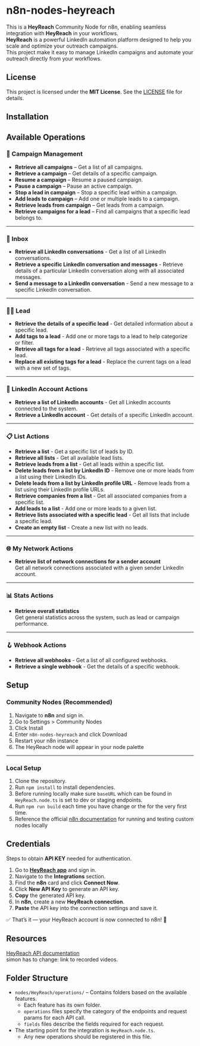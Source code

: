 #  n8n-nodes-heyreach
This is a **HeyReach** Community Node for n8n, enabling seamless integration with **HeyReach** in your workflows.  
**HeyReach** is a powerful LinkedIn automation platform designed to help you scale and optimize your outreach campaigns.  
This project make it easy to manage LinkedIn campaigns and automate your outreach directly from your workflows.

## License
This project is licensed under the **MIT License**. See the [LICENSE](LICENSE) file for details.

## Installation

## Available Operations

### 🔧 Campaign Management

- **Retrieve all campaigns** – Get a list of all campaigns.
- **Retrieve a campaign** – Get details of a specific campaign.
- **Resume a campaign** – Resume a paused campaign.
- **Pause a campaign** – Pause an active campaign.
- **Stop a lead in campaign** – Stop a specific lead within a campaign.
- **Add leads to campaign** – Add one or multiple leads to a campaign.
- **Retrieve leads from campaign** – Get leads from a campaign.
- **Retrieve campaigns for a lead** – Find all campaigns that a specific lead belongs to.
---

### 💬 Inbox

- **Retrieve all LinkedIn conversations** - Get a list of all LinkedIn conversations.
- **Retrieve a specific LinkedIn conversation and messages** - Retrieve details of a particular LinkedIn conversation along with all associated messages.
- **Send a message to a LinkedIn conversation** - Send a new message to a specific LinkedIn conversation.
---

### 🧑‍💼 Lead

- **Retrieve the details of a specific lead** - Get detailed information about a specific lead.
- **Add tags to a lead** - Add one or more tags to a lead to help categorize or filter.
- **Retrieve all tags for a lead** - Retrieve all tags associated with a specific lead.
- **Replace all existing tags for a lead** - Replace the current tags on a lead with a new set of tags.
---

### 🔗 LinkedIn Account Actions

- **Retrieve a list of LinkedIn accounts** - Get all LinkedIn accounts connected to the system.
- **Retrieve a LinkedIn account** - Get details of a specific LinkedIn account.
---

### 📋 List Actions

- **Retrieve a list** - Get a specific list of leads by ID.
- **Retrieve all lists** - Get all available lead lists.
- **Retrieve leads from a list** - Get all leads within a specific list.
- **Delete leads from a list by LinkedIn ID** - Remove one or more leads from a list using their LinkedIn IDs.
- **Delete leads from a list by LinkedIn profile URL** - Remove leads from a list using their LinkedIn profile URLs.
- **Retrieve companies from a list** - Get all associated companies from a specific list.
- **Add leads to a list** - Add one or more leads to a given list.
- **Retrieve lists associated with a specific lead** - Get all lists that include a specific lead.
- **Create an empty list** - Create a new list with no leads.
---

### 🌐 My Network Actions

- **Retrieve list of network connections for a sender account**  
  Get all network connections associated with a given sender LinkedIn account.

---

### 📊 Stats Actions

- **Retrieve overall statistics**  
  Get general statistics across the system, such as lead or campaign performance.

---

### 🪝 Webhook Actions

- **Retrieve all webhooks** - Get a list of all configured webhooks.
- **Retrieve a single webhook** - Get the details of a specific webhook.

## Setup
### Community Nodes (Recommended)
1. Navigate to **n8n** and sign in.
2. Go to Settings > Community Nodes
3. Click Install
4. Enter `n8n-nodes-heyreach` and click Download
5. Restart your n8n instance
6. The HeyReach node will appear in your node palette
--- 

### Local Setup 
1. Clone the repository.
2. Run `npm install` to install dependencies.
3. Before running locally make sure `baseURL` which can be found in `HeyReach.node.ts` is set to dev or staging endpoints.
4. Run `npm run build` each time you have change or the for the very first time.
5. Reference the official [n8n documentation](https://docs.n8n.io/integrations/creating-nodes/test/run-node-locally/) for running and testing custom nodes locally

## Credentials
Steps to obtain **API KEY** needed for authentication.
1. Go to **[HeyReach app](https://app.heyreach.io/)** and sign in.
2. Navigate to the **Integrations** section.
3. Find the **n8n** card and click **Connect Now**.
4. Click **New API Key** to generate an API key.
5. **Copy** the generated API key.
6. In **n8n**, create a new **HeyReach connection**.
7. **Paste** the API key into the connection settings and save it.  

✅ That’s it — your HeyReach account is now connected to n8n! 🎉

## Resources

  [HeyReach API documentation](https://documenter.getpostman.com/view/23808049/2sA2xb5F75#61f5ef5d-5f31-4da9-b6af-ef0a6f128146)  
  simon has to change: link to recorded videos.
  

## Folder Structure

- `nodes/HeyReach/operations/` – Contains folders based on the available features.  
  - Each feature has its own folder.
  - `operations` files specify the category of the endpoints and request params for each API call.
  - `fields` files describe the fields required for each request.
- The starting point for the integration is `HeyReach.node.ts`.  
  - Any new operations should be registered in this file.